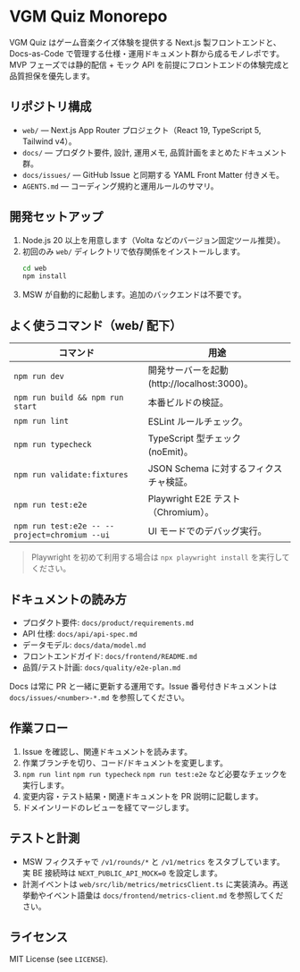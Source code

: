# VGM Quiz Monorepo

VGM Quiz はゲーム音楽クイズ体験を提供する Next.js 製フロントエンドと、Docs-as-Code で管理する仕様・運用ドキュメント群から成るモノレポです。MVP フェーズでは静的配信 + モック API を前提にフロントエンドの体験完成と品質担保を優先します。

## リポジトリ構成

- `web/` — Next.js App Router プロジェクト（React 19, TypeScript 5, Tailwind v4）。
- `docs/` — プロダクト要件, 設計, 運用メモ, 品質計画をまとめたドキュメント群。
- `docs/issues/` — GitHub Issue と同期する YAML Front Matter 付きメモ。
- `AGENTS.md` — コーディング規約と運用ルールのサマリ。

## 開発セットアップ

1. Node.js 20 以上を用意します（Volta などのバージョン固定ツール推奨）。
2. 初回のみ `web/` ディレクトリで依存関係をインストールします。
   ```bash
   cd web
   npm install
   ```
3. MSW が自動的に起動します。追加のバックエンドは不要です。

## よく使うコマンド（web/ 配下）

| コマンド | 用途 |
| --- | --- |
| `npm run dev` | 開発サーバーを起動 (http://localhost:3000)。 |
| `npm run build && npm run start` | 本番ビルドの検証。 |
| `npm run lint` | ESLint ルールチェック。 |
| `npm run typecheck` | TypeScript 型チェック (noEmit)。 |
| `npm run validate:fixtures` | JSON Schema に対するフィクスチャ検証。 |
| `npm run test:e2e` | Playwright E2E テスト（Chromium）。 |
| `npm run test:e2e -- --project=chromium --ui` | UI モードでのデバッグ実行。 |

> Playwright を初めて利用する場合は `npx playwright install` を実行してください。

## ドキュメントの読み方

- プロダクト要件: `docs/product/requirements.md`
- API 仕様: `docs/api/api-spec.md`
- データモデル: `docs/data/model.md`
- フロントエンドガイド: `docs/frontend/README.md`
- 品質/テスト計画: `docs/quality/e2e-plan.md`

Docs は常に PR と一緒に更新する運用です。Issue 番号付きドキュメントは `docs/issues/<number>-*.md` を参照してください。

## 作業フロー

1. Issue を確認し、関連ドキュメントを読みます。
2. 作業ブランチを切り、コード/ドキュメントを変更します。
3. `npm run lint` `npm run typecheck` `npm run test:e2e` など必要なチェックを実行します。
4. 変更内容・テスト結果・関連ドキュメントを PR 説明に記載します。
5. ドメインリードのレビューを経てマージします。

## テストと計測

- MSW フィクスチャで `/v1/rounds/*` と `/v1/metrics` をスタブしています。実 BE 接続時は `NEXT_PUBLIC_API_MOCK=0` を設定します。
- 計測イベントは `web/src/lib/metrics/metricsClient.ts` に実装済み。再送挙動やイベント語彙は `docs/frontend/metrics-client.md` を参照してください。

## ライセンス

MIT License (see `LICENSE`).
